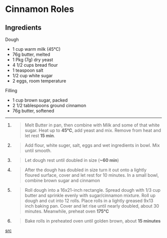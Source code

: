 # Cinnamon Roles

## Ingredients

Dough
- 1 cup warm milk (45°C)
- 76g butter, melted
- 1 Pkg (7g) dry yeast
- 4 1/2 cups bread flour
- 1 teaspoon salt
- 1/2 cup white sugar
- 2 eggs, room temperature

Filling
- 1 cup brown sugar, packed
- 2 1/2 tablespoons ground cinnamon
- 76g butter, softened

---

1. > Melt Butter in pan, then combine with Milk and some of that white sugar. Heat up to **45°C**, add yeast and mix. Remove from heat and let rest **15 min**.
2. > Add flour, white suger, salt, eggs and wet ingredients in bowl. Mix until smooth.
3. > Let dough rest until doubled in size (**~60 min**)
4. > After the dough has doubled in size turn it out onto a lightly floured surface, cover and let rest for 10 minutes. In a small bowl, combine brown sugar and cinnamon
5. > Roll dough into a 16x21-inch rectangle. Spread dough with 1/3 cup butter and sprinkle evenly with sugar/cinnamon mixture. Roll up dough and cut into 12 rolls. Place rolls in a lightly greased 9x13 inch baking pan. Cover and let rise until nearly doubled, about 30 minutes. Meanwhile, preheat oven **175°C**
6. > Bake rolls in preheated oven until golden brown, about **15 minutes**   

[src](http://allrecipes.com/recipe/20156/clone-of-a-cinnabon/?clickId=right%20rail1&internalSource=rr_feed_recipe_sb&referringId=6907%20referringContentType%3Drecipe)